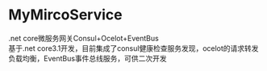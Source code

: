 # MyMircoService
.net core微服务网关Consul+Ocelot+EventBus  
基于.net core3.1开发，目前集成了consul健康检查服务发现，ocelot的请求转发负载均衡，EventBus事件总线服务，可供二次开发
